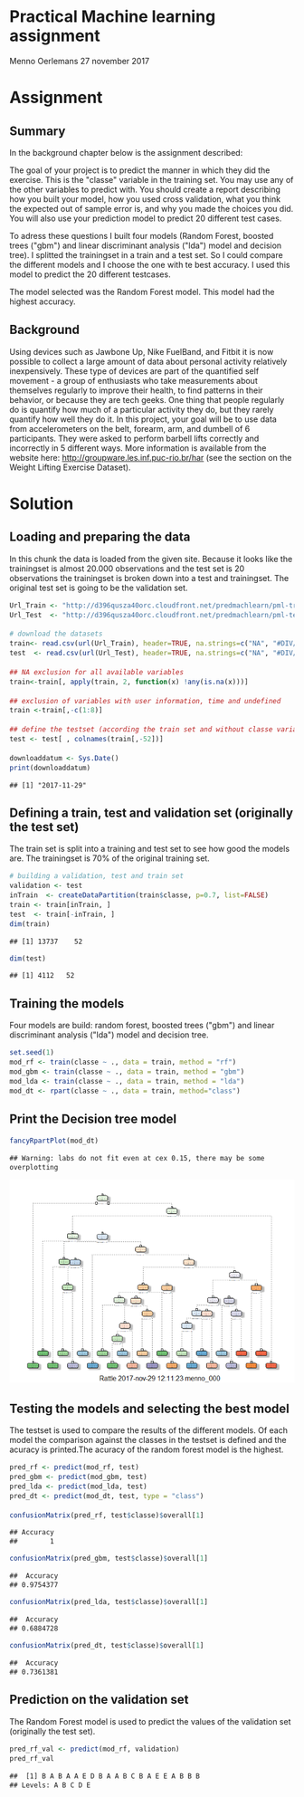 Practical Machine learning assignment
================
Menno Oerlemans
27 november 2017

Assignment
==========

Summary
-------

In the background chapter below is the assignment described:

The goal of your project is to predict the manner in which they did the exercise. This is the "classe" variable in the training set. You may use any of the other variables to predict with. You should create a report describing how you built your model, how you used cross validation, what you think the expected out of sample error is, and why you made the choices you did. You will also use your prediction model to predict 20 different test cases.

To adress these questions I built four models (Random Forest, boosted trees ("gbm") and linear discriminant analysis ("lda") model and decision tree). I splitted the trainingset in a train and a test set. So I could compare the different models and I choose the one with te best accuracy. I used this model to predict the 20 different testcases.

The model selected was the Random Forest model. This model had the highest accuracy.

Background
----------

Using devices such as Jawbone Up, Nike FuelBand, and Fitbit it is now possible to collect a large amount of data about personal activity relatively inexpensively. These type of devices are part of the quantified self movement - a group of enthusiasts who take measurements about themselves regularly to improve their health, to find patterns in their behavior, or because they are tech geeks. One thing that people regularly do is quantify how much of a particular activity they do, but they rarely quantify how well they do it. In this project, your goal will be to use data from accelerometers on the belt, forearm, arm, and dumbell of 6 participants. They were asked to perform barbell lifts correctly and incorrectly in 5 different ways. More information is available from the website here: <http://groupware.les.inf.puc-rio.br/har> (see the section on the Weight Lifting Exercise Dataset).

Solution
========

Loading and preparing the data
------------------------------

In this chunk the data is loaded from the given site. Because it looks like the trainingset is almost 20.000 observations and the test set is 20 observations the trainingset is broken down into a test and trainingset. The original test set is going to be the validation set.

``` r
Url_Train <- "http://d396qusza40orc.cloudfront.net/predmachlearn/pml-training.csv"
Url_Test  <- "http://d396qusza40orc.cloudfront.net/predmachlearn/pml-testing.csv"

# download the datasets
train<- read.csv(url(Url_Train), header=TRUE, na.strings=c("NA", "#DIV/0!"))
test  <- read.csv(url(Url_Test), header=TRUE, na.strings=c("NA", "#DIV/0!"))

## NA exclusion for all available variables
train<-train[, apply(train, 2, function(x) !any(is.na(x)))] 

## exclusion of variables with user information, time and undefined
train <-train[,-c(1:8)]

## define the testset (according the train set and without classe variable)
test <- test[ , colnames(train[,-52])]

downloaddatum <- Sys.Date()
print(downloaddatum)
```

    ## [1] "2017-11-29"

Defining a train, test and validation set (originally the test set)
-------------------------------------------------------------------

The train set is split into a training and test set to see how good the models are. The trainingset is 70% of the original training set.

``` r
# building a validation, test and train set
validation <- test
inTrain  <- createDataPartition(train$classe, p=0.7, list=FALSE)
train <- train[inTrain, ]
test  <- train[-inTrain, ]
dim(train)
```

    ## [1] 13737    52

``` r
dim(test)
```

    ## [1] 4112   52

Training the models
-------------------

Four models are build: random forest, boosted trees ("gbm") and linear discriminant analysis ("lda") model and decision tree.

``` r
set.seed(1)
mod_rf <- train(classe ~ ., data = train, method = "rf")
mod_gbm <- train(classe ~ ., data = train, method = "gbm")
mod_lda <- train(classe ~ ., data = train, method = "lda")
mod_dt <- rpart(classe ~ ., data = train, method="class")
```

Print the Decision tree model
-----------------------------

``` r
fancyRpartPlot(mod_dt)
```

    ## Warning: labs do not fit even at cex 0.15, there may be some overplotting

![](Figure/unnamed-chunk-4-1.png)

Testing the models and selecting the best model
-----------------------------------------------

The testset is used to compare the results of the different models. Of each model the comparison against the classes in the testset is defined and the acuracy is printed.The acuracy of the random forest model is the highest.

``` r
pred_rf <- predict(mod_rf, test)
pred_gbm <- predict(mod_gbm, test)
pred_lda <- predict(mod_lda, test)
pred_dt <- predict(mod_dt, test, type = "class")

confusionMatrix(pred_rf, test$classe)$overall[1]
```

    ## Accuracy 
    ##        1

``` r
confusionMatrix(pred_gbm, test$classe)$overall[1]
```

    ##  Accuracy 
    ## 0.9754377

``` r
confusionMatrix(pred_lda, test$classe)$overall[1]
```

    ##  Accuracy 
    ## 0.6884728

``` r
confusionMatrix(pred_dt, test$classe)$overall[1]
```

    ##  Accuracy 
    ## 0.7361381

Prediction on the validation set
--------------------------------

The Random Forest model is used to predict the values of the validation set (originally the test set).

``` r
pred_rf_val <- predict(mod_rf, validation)
pred_rf_val
```

    ##  [1] B A B A A E D B A A B C B A E E A B B B
    ## Levels: A B C D E
